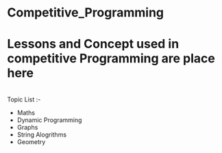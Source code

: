 # Competitive_Programming

<h1> Lessons and Concept used in competitive Programming are place here </h1>
<br>
Topic List :- 

<ul>
  <li>Maths</li>
  <li>Dynamic Programming</li>  
  <li>Graphs</li>
  <li>String Alogrithms</li>
  <li>Geometry</li>
</ul>
